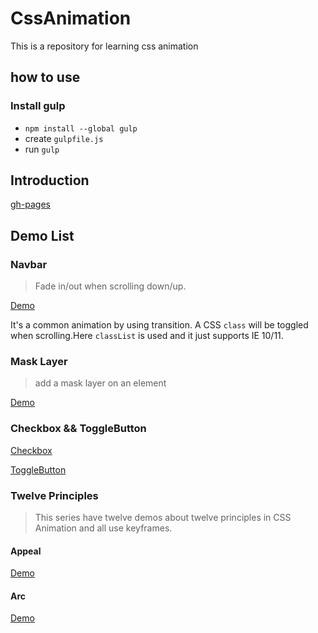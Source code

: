 # CssAnimation
This is a repository for learning css animation

## how to use

### Install gulp

* `npm install --global gulp`
* create `gulpfile.js`
* run `gulp`


## Introduction

[gh-pages](http://sparksfyz.github.io/CssAnimation)


## Demo List

### Navbar

> Fade in/out when scrolling down/up.

[Demo](http://sparksfyz.github.io/CssAnimation/navbar/navbar.html)

It's a common animation by using transition. A CSS `class` will be toggled when scrolling.Here `classList` is used and it just supports IE 10/11.

### Mask Layer

> add a mask layer on an element

[Demo](http://sparksfyz.github.io/CssAnimation/mask-layer/mask.html)

### Checkbox && ToggleButton

[Checkbox](http://sparksfyz.github.io/CssAnimation/checkbox/checkbox.html)

[ToggleButton](http://sparksfyz.github.io/CssAnimation/checkbox/toggle-button.html)

### Twelve Principles

> This series have twelve demos about twelve principles in CSS Animation and all use keyframes.

#### Appeal

[Demo](http://sparksfyz.github.io/CssAnimation/TwelvePrinciples/Appeal.html)


#### Arc

[Demo](http://sparksfyz.github.io/CssAnimation/TwelvePrinciples/Arc.html)




